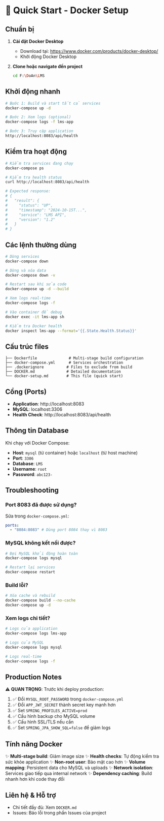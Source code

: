 # 🚀 Quick Start - Docker Setup

## Chuẩn bị

1. **Cài đặt Docker Desktop**

   - Download tại: https://www.docker.com/products/docker-desktop/
   - Khởi động Docker Desktop

2. **Clone hoặc navigate đến project**
   ```bash
   cd F:\DoAn\LMS
   ```

## Khởi động nhanh

```bash
# Bước 1: Build và start tất cả services
docker-compose up -d

# Bước 2: Xem logs (optional)
docker-compose logs -f lms-app

# Bước 3: Truy cập application
http://localhost:8083/api/health
```

## Kiểm tra hoạt động

```bash
# Kiểm tra services đang chạy
docker-compose ps

# Kiểm tra health status
curl http://localhost:8083/api/health

# Expected response:
# {
#   "result": {
#     "status": "UP",
#     "timestamp": "2024-10-15T...",
#     "service": "LMS API",
#     "version": "1.2"
#   }
# }
```

## Các lệnh thường dùng

```bash
# Dừng services
docker-compose down

# Dừng và xóa data
docker-compose down -v

# Restart sau khi sửa code
docker-compose up -d --build

# Xem logs real-time
docker-compose logs -f

# Vào container để debug
docker exec -it lms-app sh

# Kiểm tra Docker health
docker inspect lms-app --format='{{.State.Health.Status}}'
```

## Cấu trúc files

```
├── Dockerfile              # Multi-stage build configuration
├── docker-compose.yml      # Services orchestration
├── .dockerignore          # Files to exclude from build
├── DOCKER.md              # Detailed documentation
└── docker-setup.md        # This file (quick start)
```

## Cổng (Ports)

- **Application**: http://localhost:8083
- **MySQL**: localhost:3306
- **Health Check**: http://localhost:8083/api/health

## Thông tin Database

Khi chạy với Docker Compose:

- **Host**: `mysql` (từ container) hoặc `localhost` (từ host machine)
- **Port**: `3306`
- **Database**: `LMS`
- **Username**: `root`
- **Password**: `abc123-`

## Troubleshooting

### Port 8083 đã được sử dụng?

Sửa trong `docker-compose.yml`:

```yaml
ports:
  - "8084:8083" # Dùng port 8084 thay vì 8083
```

### MySQL không kết nối được?

```bash
# Đợi MySQL khởi động hoàn toàn
docker-compose logs mysql

# Restart lại services
docker-compose restart
```

### Build lỗi?

```bash
# Xóa cache và rebuild
docker-compose build --no-cache
docker-compose up -d
```

### Xem logs chi tiết?

```bash
# Logs của application
docker-compose logs lms-app

# Logs của MySQL
docker-compose logs mysql

# Logs real-time
docker-compose logs -f
```

## Production Notes

⚠️ **QUAN TRỌNG**: Trước khi deploy production:

1. ✅ Đổi `MYSQL_ROOT_PASSWORD` trong `docker-compose.yml`
2. ✅ Đổi `APP_JWT_SECRET` thành secret key mạnh hơn
3. ✅ Set `SPRING_PROFILES_ACTIVE=prod`
4. ✅ Cấu hình backup cho MySQL volume
5. ✅ Cấu hình SSL/TLS nếu cần
6. ✅ Set `SPRING_JPA_SHOW_SQL=false` để giảm logs

## Tính năng Docker

✨ **Multi-stage build**: Giảm image size
✨ **Health checks**: Tự động kiểm tra sức khỏe application
✨ **Non-root user**: Bảo mật cao hơn
✨ **Volume mapping**: Persistent data cho MySQL và uploads
✨ **Network isolation**: Services giao tiếp qua internal network
✨ **Dependency caching**: Build nhanh hơn khi code thay đổi

## Liên hệ & Hỗ trợ

- Chi tiết đầy đủ: Xem `DOCKER.md`
- Issues: Báo lỗi trong phần Issues của project

